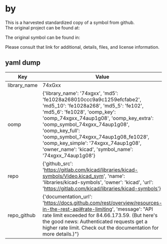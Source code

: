 #  by   
This is a harvested standardized copy of a symbol from github.  
The original project can be found at:  
  
The original symbol can be found in:

Please consult that link for additional, details, files, and license information.  
## yaml dump  
| Key | Value |  
| --- | --- |  
| library_name | 74xGxx |  
| oomp | {'library_name': '74xgxx', 'md5': 'fe1028a268010ccc9a9c1259efcfabe2', 'md5_10': 'fe1028a268', 'md5_5': 'fe102', 'md5_6': 'fe1028', 'oomp_key': 'oomp_74xgxx_74aup1g08', 'oomp_key_extra': 'oomp_symbol_74xgxx_74aup1g08', 'oomp_key_full': 'oomp_symbol_74xgxx_74aup1g08_fe1028', 'oomp_key_simple': '74xgxx_74aup1g08', 'owner_name': 'kicad', 'symbol_name': '74xgxx_74aup1g08'} |  
| repo | {'github_src': 'https://gitlab.com/kicad/libraries/kicad-symbols/Video.kicad_sym', 'name': 'libraries/kicad-symbols', 'owner': 'kicad', 'url': 'https://gitlab.com/kicad/libraries/kicad-symbols'} |  
| repo_github | {'documentation_url': 'https://docs.github.com/rest/overview/resources-in-the-rest-api#rate-limiting', 'message': "API rate limit exceeded for 84.66.173.59. (But here's the good news: Authenticated requests get a higher rate limit. Check out the documentation for more details.)"} |  

